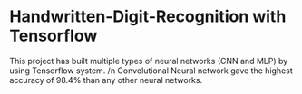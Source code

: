 # Handwritten-Digit-Recognition with Tensorflow

This project has built multiple types of neural networks (CNN and MLP) by using Tensorflow system.
/n Convolutional Neural network gave the highest accuracy of 98.4% than any other neural networks.
